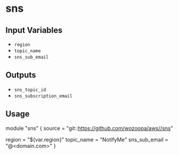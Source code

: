 sns
===


Input Variables
---------------
- `region`
- `topic_name`
- `sns_sub_email`

Outputs
-------
- `sns_topic_id`
- `sns_subscription_email`

Usage
-----

module "sns" {
  source        = "git::https://github.com/wozoopa/aws//sns"

  region        = "${var.region}"
  topic_name    = "NotifyMe"
  sns_sub_email = "<someone>@<domain.com>"
}
